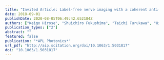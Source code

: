 ```yaml
---
title: "Invited Article: Label-free nerve imaging with a coherent anti-Stokes Raman scattering rigid endoscope using two optical fibers for laser delivery"
date: 2018-09-01
publishDate: 2020-08-05T06:49:42.652184Z
authors: ["Keigo Hirose", "Shuichiro Fukushima", "Taichi Furukawa", "Hirohiko Niioka", "Mamoru Hashimoto"]
publication_types: ["2"]
abstract: ""
featured: false
publication: "*APL Photonics*"
url_pdf: "http://aip.scitation.org/doi/10.1063/1.5031817"
doi: "10.1063/1.5031817"
---
```


